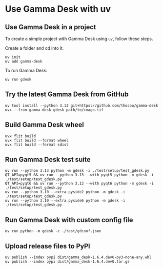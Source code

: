 
# Use Gamma Desk with uv


## Use Gamma Desk in a project

To create a simple project with Gamma Desk using `uv`, follow these steps.

Create a folder and cd into it.

```shell
uv init
uv add gamma-desk
```

To run Gamma Desk:

```shell
uv run gdesk
```


## Try the latest Gamma Desk from GitHub

```shell
uv tool install --python 3.13 git+https://github.com/thocoo/gamma-desk
uvx --from gamma-desk gdesk path/to/image.tif
```


## Build Gamma Desk wheel

```shell
uvx flit build
uvx flit build --format wheel
uvx flit build --format sdist
```


## Run Gamma Desk test suite

```shell
uv run --python 3.13 python -m gdesk -i ./test/setup/test_gdesk.py
QT_API=pyqt5 && uv run --python 3.13 --with pyqt5 python -m gdesk -i ./test/setup/test_gdesk.py
QT_API=pyqt6 && uv run --python 3.13 --with pyqt6 python -m gdesk -i ./test/setup/test_gdesk.py
uv run --python 3.10 --extra pyside2 python -m gdesk -i ./test/setup/test_gdesk.py
uv run --python 3.10 --extra pyside6 python -m gdesk -i ./test/setup/test_gdesk.py
```


## Run Gamma Desk with custom config file

```shell
uv run python -m gdesk -c ./test/gdconf.json
```


## Upload release files to PyPI

```shell
uv publish --index pypi dist/gamma_desk-1.6.4.dev0-py3-none-any.whl
uv publish --index pypi dist/gamma_desk-1.6.4.dev0.tar.gz
```
